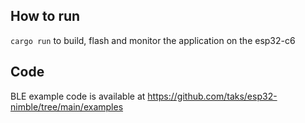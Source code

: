 ## How to run

`cargo run` to build, flash and monitor the application on the esp32-c6

## Code

BLE example code is available at https://github.com/taks/esp32-nimble/tree/main/examples

